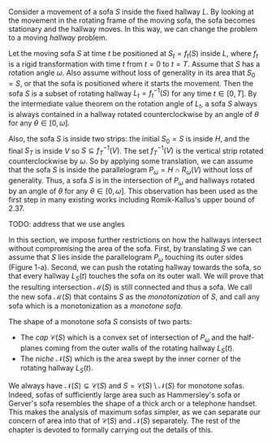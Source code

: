 Consider a movement of a sofa $S$ inside the fixed hallway $L$. By looking at the movement in the rotating frame of the moving sofa, the sofa becomes stationary and the hallway moves. In this way, we can change the problem to a moving _hallway_ problem. 

Let the moving sofa $S$ at time $t$ be positioned at $S_t = f_t(S)$ inside $L$, where $f_t$ is a rigid transformation with time $t$ from $t=0$ to $t=T$. Assume that $S$ has a rotation angle $\omega$. Also assume without loss of generality in its area that $S_0 = S$, or that the sofa is positioned where it starts the movement. Then the sofa $S$ is a subset of rotating hallway $L_t = f_t^{-1}(S)$ for any time $t \in [0, T]$. By the intermediate value theorem on the rotation angle of $L_t$, a sofa $S$ always is always contained in a hallway rotated counterclockwise by an angle of $\theta$ for any $\theta \in [0, \omega]$.

Also, the sofa $S$ is inside two strips: the initial $S_0 = S$ is inside $H$, and the final $S_T$ is inside $V$ so $S \subseteq f^{-1}_T(V)$. The set $f_T^{-1}(V)$ is the vertical strip rotated counterclockwise by $\omega$. So by applying some translation, we can assume that the sofa $S$ is inside the parallelogram $P_\omega = H \cap R_{\omega}(V)$ without loss of generality. Thus, a sofa $S$ is in the intersection of $P_\omega$ and hallways rotated by an angle of $\theta$ for any $\theta \in [0, \omega]$. This observation has been used as the first step in many existing works including Romik-Kallus's upper bound of $2.37$.

TODO: address that we use angles

In this section, we impose further restrictions on how the hallways intersect without compromising the area of the sofa. First, by translating $S$ we can assume that $S$ lies inside the parallelogram $P_\omega$ touching its outer sides (Figure 1-a). Second, we can push the rotating hallway towards the sofa, so that every hallway $L_S(t)$ touches the sofa on its outer wall. We will prove that the resulting intersection $\mathcal{M}(S)$ is still connected and thus a sofa. We call the new sofa $\mathcal{M}(S)$ that contains $S$ as the _monotonization_ of $S$, and call any sofa which is a monotonization as a _monotone sofa_.

The shape of a monotone sofa $S$ consists of two parts:

- The _cap_ $\mathcal{C}(S)$ which is a convex set of intersection of $P_\omega$ and the half-planes coming from the outer walls of the rotating hallway $L_S(t)$. 
- The _niche_ $\mathcal{N}(S)$ which is the area swept by the inner corner of the rotating hallway $L_S(t)$.

We always have $\mathcal{N}(S) \subseteq \mathcal{C}(S)$ and $S = \mathcal{C}(S) \setminus \mathcal{N}(S)$ for monotone sofas. Indeed, sofas of sufficiently large area such as Hammersley's sofa or Gerver's sofa resembles the shape of a thick arch or a telephone handset. This makes the analysis of maximum sofas simpler, as we can separate our concern of area into that of $\mathcal{C}(S)$ and $\mathcal{N}(S)$ separately. The rest of the chapter is devoted to formally carrying out the details of this.